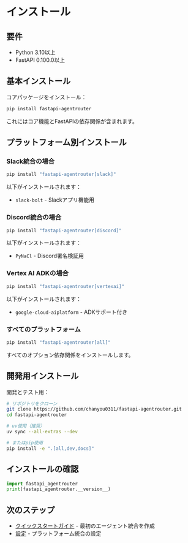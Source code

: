 # インストール

## 要件

- Python 3.10以上
- FastAPI 0.100.0以上

## 基本インストール

コアパッケージをインストール：

```bash
pip install fastapi-agentrouter
```

これにはコア機能とFastAPIの依存関係が含まれます。

## プラットフォーム別インストール

### Slack統合の場合

```bash
pip install "fastapi-agentrouter[slack]"
```

以下がインストールされます：
- `slack-bolt` - Slackアプリ機能用

### Discord統合の場合

```bash
pip install "fastapi-agentrouter[discord]"
```

以下がインストールされます：
- `PyNaCl` - Discord署名検証用

### Vertex AI ADKの場合

```bash
pip install "fastapi-agentrouter[vertexai]"
```

以下がインストールされます：
- `google-cloud-aiplatform` - ADKサポート付き

### すべてのプラットフォーム

```bash
pip install "fastapi-agentrouter[all]"
```

すべてのオプション依存関係をインストールします。

## 開発用インストール

開発とテスト用：

```bash
# リポジトリをクローン
git clone https://github.com/chanyou0311/fastapi-agentrouter.git
cd fastapi-agentrouter

# uv使用（推奨）
uv sync --all-extras --dev

# またはpip使用
pip install -e ".[all,dev,docs]"
```

## インストールの確認

```python
import fastapi_agentrouter
print(fastapi_agentrouter.__version__)
```

## 次のステップ

- [クイックスタートガイド](quickstart.md) - 最初のエージェント統合を作成
- [設定](configuration.md) - プラットフォーム統合の設定
